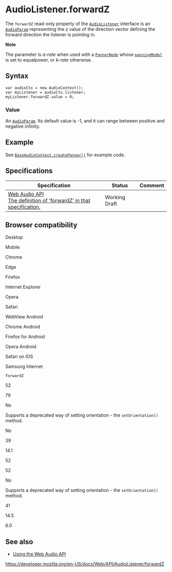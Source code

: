 # AudioListener.forwardZ

The `forwardZ` read-only property of the [`AudioListener`](../audiolistener) interface is an [`AudioParam`](../audioparam) representing the z value of the direction vector defining the forward direction the listener is pointing in.

**Note**

The parameter is _a-rate_ when used with a [`PannerNode`](../pannernode) whose [`panningModel`](../pannernode/panningmodel) is set to equalpower, or _k-rate_ otherwise.

## Syntax

    var audioCtx = new AudioContext();
    var myListener = audioCtx.listener;
    myListener.forwardZ.value = 0;

### Value

An [`AudioParam`](../audioparam). Its default value is -1, and it can range between positive and negative infinity.

## Example

See [`BaseAudioContext.createPanner()`](../baseaudiocontext/createpanner#example) for example code.

## Specifications

<table><thead><tr class="header"><th>Specification</th><th>Status</th><th>Comment</th></tr></thead><tbody><tr class="odd"><td><a href="https://webaudio.github.io/web-audio-api/#dom-audiolistener-forwardz">Web Audio API<br />
<span class="small">The definition of 'forwardZ' in that specification.</span></a></td><td><span class="spec-wd">Working Draft</span></td><td></td></tr></tbody></table>

## Browser compatibility

Desktop

Mobile

Chrome

Edge

Firefox

Internet Explorer

Opera

Safari

WebView Android

Chrome Android

Firefox for Android

Opera Android

Safari on IOS

Samsung Internet

`forwardZ`

52

79

No

Supports a deprecated way of setting orientation - the `setOrientation()` method.

No

39

14.1

52

52

No

Supports a deprecated way of setting orientation - the `setOrientation()` method.

41

14.5

6.0

## See also

- [Using the Web Audio API](../web_audio_api/using_web_audio_api)

<a href="https://developer.mozilla.org/en-US/docs/Web/API/AudioListener/forwardZ" class="_attribution-link">https://developer.mozilla.org/en-US/docs/Web/API/AudioListener/forwardZ</a>
